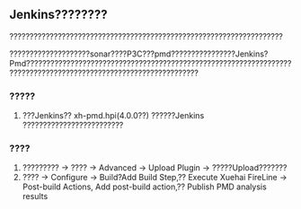 ## Jenkins????????
????????????????????????????????????????????????????????????????????

????????????????????sonar????P3C???pmd????????????????Jenkins?Pmd?????????????????????????????????????????????????????????????????????????????????????????????????????????????????

### ?????
1. ???Jenkins?? xh-pmd.hpi(4.0.0??) ??????Jenkins ?????????????????????????

### ????
1. ????????? -> ???? -> Advanced -> Upload Plugin -> ?????Upload???????
2. ???? -> Configure -> Build?Add Build Step,?? Execute Xuehai FireLine -> Post-build Actions, Add post-build action,?? Publish PMD analysis results
